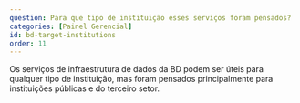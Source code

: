 ```yaml
---
question: Para que tipo de instituição esses serviços foram pensados?
categories: [Painel Gerencial]
id: bd-target-institutions
order: 11
---
```


Os serviços de infraestrutura de dados da BD podem ser úteis para qualquer tipo de instituição, mas foram pensados principalmente para instituições públicas e do terceiro setor.
